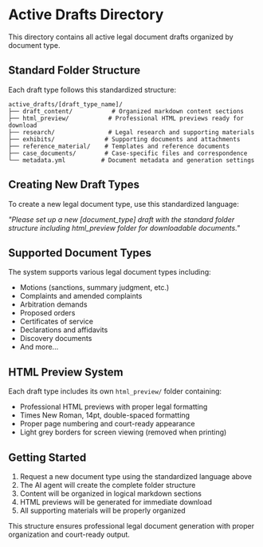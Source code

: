 # Active Drafts Directory

This directory contains all active legal document drafts organized by document type.

## Standard Folder Structure

Each draft type follows this standardized structure:

```
active_drafts/[draft_type_name]/
├── draft_content/           # Organized markdown content sections
├── html_preview/           # Professional HTML previews ready for download
├── research/               # Legal research and supporting materials
├── exhibits/              # Supporting documents and attachments
├── reference_material/    # Templates and reference documents
├── case_documents/        # Case-specific files and correspondence
└── metadata.yml          # Document metadata and generation settings
```

## Creating New Draft Types

To create a new legal document type, use this standardized language:

*"Please set up a new [document_type] draft with the standard folder structure including html_preview folder for downloadable documents."*

## Supported Document Types

The system supports various legal document types including:
- Motions (sanctions, summary judgment, etc.)
- Complaints and amended complaints
- Arbitration demands
- Proposed orders
- Certificates of service
- Declarations and affidavits
- Discovery documents
- And more...

## HTML Preview System

Each draft type includes its own `html_preview/` folder containing:
- Professional HTML previews with proper legal formatting
- Times New Roman, 14pt, double-spaced formatting
- Proper page numbering and court-ready appearance
- Light grey borders for screen viewing (removed when printing)

## Getting Started

1. Request a new document type using the standardized language above
2. The AI agent will create the complete folder structure
3. Content will be organized in logical markdown sections
4. HTML previews will be generated for immediate download
5. All supporting materials will be properly organized

This structure ensures professional legal document generation with proper organization and court-ready output.
